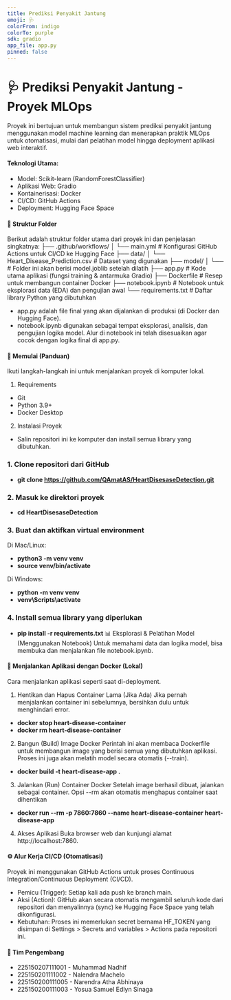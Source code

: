 ```yaml
---
title: Prediksi Penyakit Jantung
emoji: 🩺
colorFrom: indigo
colorTo: purple
sdk: gradio
app_file: app.py
pinned: false
---
```


# 🩺 Prediksi Penyakit Jantung - Proyek MLOps

Proyek ini bertujuan untuk membangun sistem prediksi penyakit jantung menggunakan model machine learning dan menerapkan praktik MLOps untuk otomatisasi, mulai dari pelatihan model hingga deployment aplikasi web interaktif.

#### Teknologi Utama:

- Model: Scikit-learn (RandomForestClassifier)
- Aplikasi Web: Gradio
- Kontainerisasi: Docker
- CI/CD: GitHub Actions
- Deployment: Hugging Face Space

#### 📁 Struktur Folder

Berikut adalah struktur folder utama dari proyek ini dan penjelasan singkatnya:
├── .github/workflows/
│ └── main.yml # Konfigurasi GitHub Actions untuk CI/CD ke Hugging Face
├── data/
│ └── Heart_Disease_Prediction.csv # Dataset yang digunakan
├── model/
│ └── # Folder ini akan berisi model.joblib setelah dilatih
├── app.py # Kode utama aplikasi (fungsi training & antarmuka Gradio)
├── Dockerfile # Resep untuk membangun container Docker
├── notebook.ipynb # Notebook untuk eksplorasi data (EDA) dan pengujian awal
└── requirements.txt # Daftar library Python yang dibutuhkan

- app.py adalah file final yang akan dijalankan di produksi (di Docker dan Hugging Face).
- notebook.ipynb digunakan sebagai tempat eksplorasi, analisis, dan pengujian logika model. Alur di notebook ini telah disesuaikan agar cocok dengan logika final di app.py.

#### 🚀 Memulai (Panduan)

Ikuti langkah-langkah ini untuk menjalankan proyek di komputer lokal.

1. Requirements

- Git
- Python 3.9+
- Docker Desktop

2. Instalasi Proyek

- Salin repositori ini ke komputer dan install semua library yang dibutuhkan.

### 1. Clone repositori dari GitHub

- **git clone https://github.com/QAmatAS/HeartDisesaseDetection.git**

### 2. Masuk ke direktori proyek

- **cd HeartDisesaseDetection**

### 3. Buat dan aktifkan virtual environment

Di Mac/Linux:

- **python3 -m venv venv**
- **source venv/bin/activate**

Di Windows:

- **python -m venv venv**
- **venv\Scripts\activate**

### 4. Install semua library yang diperlukan

- **pip install -r requirements.txt**
  📊 Eksplorasi & Pelatihan Model (Menggunakan Notebook)
  Untuk memahami data dan logika model, bisa membuka dan menjalankan file notebook.ipynb.

#### 🐳 Menjalankan Aplikasi dengan Docker (Lokal)

Cara menjalankan aplikasi seperti saat di-deployment.

1. Hentikan dan Hapus Container Lama (Jika Ada)
   Jika pernah menjalankan container ini sebelumnya, bersihkan dulu untuk menghindari error.

- **docker stop heart-disease-container**
- **docker rm heart-disease-container**

2. Bangun (Build) Image Docker
   Perintah ini akan membaca Dockerfile untuk membangun image yang berisi semua yang dibutuhkan aplikasi. Proses ini juga akan melatih model secara otomatis (--train).

- **docker build -t heart-disease-app .**

3. Jalankan (Run) Container Docker
   Setelah image berhasil dibuat, jalankan sebagai container.
   Opsi --rm akan otomatis menghapus container saat dihentikan

- **docker run --rm -p 7860:7860 --name heart-disease-container heart-disease-app**

4. Akses Aplikasi
   Buka browser web dan kunjungi alamat http://localhost:7860.

#### ⚙️ Alur Kerja CI/CD (Otomatisasi)

Proyek ini menggunakan GitHub Actions untuk proses Continuous Integration/Continuous Deployment (CI/CD).

- Pemicu (Trigger): Setiap kali ada push ke branch main.
- Aksi (Action): GitHub akan secara otomatis mengambil seluruh kode dari repositori dan menyalinnya (sync) ke Hugging Face Space yang telah dikonfigurasi.
- Kebutuhan: Proses ini memerlukan secret bernama HF_TOKEN yang disimpan di Settings > Secrets and variables > Actions pada repositori ini.

#### 👥 Tim Pengembang

- 225150207111001 - Muhammad Nadhif
- 225150201111002 - Nalendra Machelo
- 225150200111005 - Narendra Atha Abhinaya
- 225150200111003 - Yosua Samuel Edlyn Sinaga
